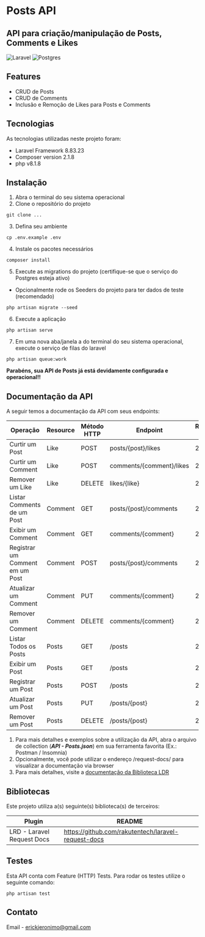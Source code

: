 # Posts API

## API para criação/manipulação de Posts, Comments e Likes

![Laravel](https://img.shields.io/badge/laravel-%23FF2D20.svg?style=for-the-badge&logo=laravel&logoColor=white) ![Postgres](https://img.shields.io/badge/postgres-%23316192.svg?style=for-the-badge&logo=postgresql&logoColor=white)

## Features

- CRUD de Posts
- CRUD de Comments
- Inclusão e Remoção de Likes para Posts e Comments

## Tecnologias

As tecnologias utilizadas neste projeto foram:

- Laravel Framework 8.83.23
- Composer version 2.1.8
- php v8.1.8

## Instalação

1. Abra o terminal do seu sistema operacional
2. Clone o repositório do projeto

```
git clone ...
```

3. Defina seu ambiente

```
cp .env.example .env
```

4. Instale os pacotes necessários

```
composer install
```

5. Execute as migrations do projeto (certifique-se que o serviço do Postgres esteja ativo)

- Opcionalmente rode os Seeders do projeto para ter dados de teste (recomendado)

```
php artisan migrate --seed
```

6. Execute a aplicação

```
php artisan serve
```

7. Em uma nova aba/janela a do terminal do seu sistema operacional, execute o serviço de filas do laravel

```
php artisan queue:work
```

**Parabéns, sua API de Posts já está devidamente configurada e operacional!!**

## Documentação da API

A seguir temos a documentação da API com seus endpoints:

| Operação                        | Resource | Método HTTP | Endpoint                 | Respostas HTTP |
| ------------------------------- | -------- | ----------- | ------------------------ | -------------- |
| Curtir um Post                  | Like     | POST        | posts/{post}/likes       | 201, 404       |
| Curtir um Comment               | Like     | POST        | comments/{comment}/likes | 201, 404       |
| Remover um Like                 | Like     | DELETE      | likes/{like}             | 204, 404       |
| Listar Comments de um Post      | Comment  | GET         | posts/{post}/comments    | 200, 404       |
| Exibir um Comment               | Comment  | GET         | comments/{comment}       | 200, 404       |
| Registrar um Comment em um Post | Comment  | POST        | posts/{post}/comments    | 201, 404       |
| Atualizar um Comment            | Comment  | PUT         | comments/{comment}       | 200, 404       |
| Remover um Comment              | Comment  | DELETE      | comments/{comment}       | 204, 404       |
| Listar Todos os Posts           | Posts    | GET         | /posts                   | 200,           |
| Exibir um Post                  | Posts    | GET         | /posts                   | 200, 404       |
| Registrar um Post               | Posts    | POST        | /posts                   | 201            |
| Atualizar um Post               | Posts    | PUT         | /posts/{post}            | 200, 404       |
| Remover um Post                 | Posts    | DELETE      | /posts/{post}            | 204, 404       |

1. Para mais detalhes e exemplos sobre a utilização da API, abra o arquivo de collection (***API - Posts.json***) em sua ferramenta favorita (Ex.: Postman / Insomnia)
2. Opcionalmente, você pode utilizar o endereço /request-docs/ para visualizar a documentação via browser
3. Para mais detalhes, visite a [documentação da Biblioteca LDR](https://github.com/rakutentech/laravel-request-docs)

## Bibliotecas

Este projeto utiliza a(s) seguinte(s) biblioteca(s) de terceiros:

| Plugin | README |
| ------ | ------ |
| LRD - Laravel Request Docs | <https://github.com/rakutentech/laravel-request-docs> |

## Testes

Esta API conta com Feature (HTTP) Tests. Para rodar os testes utilize o seguinte comando:

```
php artisan test
```

## Contato

Email - erickjeronimo@gmail.com
